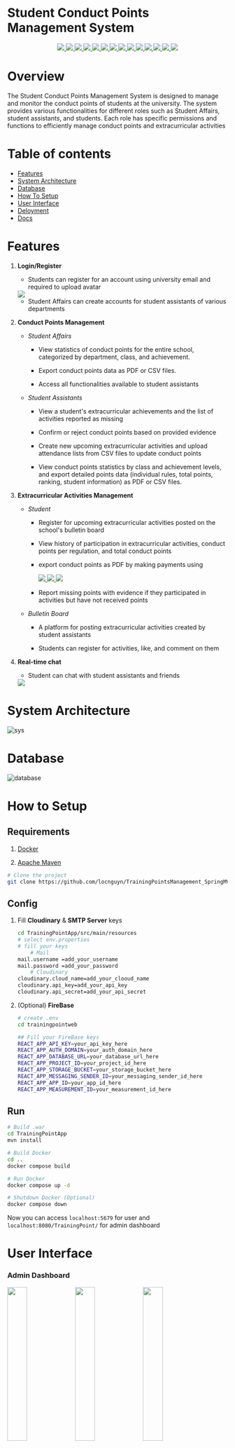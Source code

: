 <h1>Student Conduct Points Management System</h1>
<p align="center">
    <a href="https://react.dev/">
        <img src="https://img.shields.io/badge/ReactJS-61DAFB.svg?logo=react&labelColor=white"/>
    </a>
    <a href="https://spring.io/">
        <img src="https://img.shields.io/badge/Spring MVC-6DB33F.svg?logo=spring&labelColor=white"/>
    </a>
    <a href="https://spring.io/">
        <img src="https://img.shields.io/badge/Spring Security-6DB33F.svg?logo=springsecurity&labelColor=white"/>
    </a>
    <a href="https://spring.io/">
        <img src="https://img.shields.io/badge/Hibernate-59666C.svg?logo=hibernate&labelColor=white&logoColor=59666C"/>
    </a>
    <a href="https://www.mysql.com/">
        <img src="https://img.shields.io/badge/MySQL-4479A1.svg?logo=mysql&labelColor=white"/>
    </a>
    <a href="https://www.docker.com/">
        <img src="https://img.shields.io/badge/Docker-2496ED.svg?logo=docker&labelColor=white"/>
    </a>
    <a href="https://firebase.google.com/">
        <img src="https://img.shields.io/badge/Firebase-DD2C00.svg?logo=firebase&labelColor=white&logoColor=red">
    </a>
    <a href="https://cloudinary.com/">
        <img src="https://img.shields.io/badge/Cloudinary-3448C5.svg?logo=cloudinary&labelColor=white&logoColor=3448C5"/>
    </a>
    <a href="https://aws.amazon.com/vi/rds/">
        <img src="https://img.shields.io/badge/amazon RDS-527FFF.svg?logo=amazonrds&logoColor=527FFF&labelColor=white"/>
    </a>
    <a href="https://aws.amazon.com/vi/ec2/">
        <img src="https://img.shields.io/badge/Amazone EC2-FF9900.svg?logo=amazonec2&labelColor=white"/>
    </a>
    <a href="https://aws.amazon.com/vi/s3/">
        <img src="https://img.shields.io/badge/Amazone S3-569A31.svg?logo=amazons3&labelColor=white"/>
    </a>
    <a href="https://developer.paypal.com/home/">
        <img src="https://img.shields.io/badge/PayPal-003087.svg?logo=paypal&logoColor=003087&labelColor=white"/>
    </a>
    <a href="https://sandbox.vnpayment.vn/apis/">
        <img src="https://img.shields.io/badge/VnPay-crimson.svg">
    </a>
    <a href="https://docs.zalopay.vn/v2/">
        <img src="https://img.shields.io/badge/ZaloPay-1f88e5.svg">
    </a>
    
# Overview
The Student Conduct Points Management System is designed to manage and monitor the conduct points of students at the university. The system provides various functionalities for different roles such as Student Affairs, student assistants, and students. Each role has specific permissions and functions to efficiently manage conduct points and extracurricular activities

# Table of contents
 - [Features](#features)
 - [System Architecture](#system-architecture)
 - [Database](#database)
 - [How To Setup](#how-to-setup)
 - [User Interface](#user-interface)
 - [Deloyment](#deloyment)
 - [Docs](#docs)
# Features
1. <b>Login/Register</b>
    - Students can register for an account using university email and required to upload avatar
    <a href="https://cloudinary.com/">
        <img src="https://img.shields.io/badge/Cloudinary-3448C5.svg?logo=cloudinary&labelColor=white&logoColor=3448C5"/>
    </a>

    - Student Affairs can create accounts for student assistants of various departments

2. <b>Conduct Points Management</b>
    - <i>Student Affairs</i>
        * View statistics of conduct points for the entire school, categorized by department, class, and achievement.

        * Export conduct points data as PDF or CSV files.

        * Access all functionalities available to student assistants

    - <i>Student Assistants</i>
        * View a student's extracurricular achievements and the list of activities reported as missing

        * Confirm or reject conduct points based on provided evidence

        * Create new upcoming extracurricular activities and upload attendance lists from CSV files to update conduct points
    
        * View conduct points statistics by class and achievement levels, and export detailed points data (individual rules, total points, ranking, student information) as PDF or CSV files.

3. <b>Extracurricular Activities Management</b>
    - <i>Student</i>
        * Register for upcoming extracurricular activities posted on the school's bulletin board

        * View history of participation in extracurricular activities, conduct points per regulation, and total conduct points

        * export conduct points as PDF by making payments using
            
            <a href="https://developer.paypal.com/home/">
                <img src="https://img.shields.io/badge/PayPal-003087.svg?logo=paypal&logoColor=003087&labelColor=white"/>
            </a>
            <a href="https://sandbox.vnpayment.vn/apis/">
                <img src="https://img.shields.io/badge/VnPay-crimson.svg">
            </a>
            <a href="https://docs.zalopay.vn/v2/">
                <img src="https://img.shields.io/badge/ZaloPay-1f88e5.svg">
             </a>

        * Report missing points with evidence if they participated in activities but have not received points

    - <i>Bulletin Board</i>
        * A platform for posting extracurricular activities created by student assistants

        * Students can register for activities, like, and comment on them

4. <b>Real-time chat</b>
    - Student can chat with student assistants and friends 
    <a href="https://firebase.google.com/">
        <img src="https://img.shields.io/badge/Firebase-DD2C00.svg?logo=firebase&labelColor=white&logoColor=red">
    </a>

# System Architecture
![sys](/images/system_architecture.svg)
# Database
![database](/images/database.jpg)
# How to Setup
## Requirements
1. [Docker](https://www.docker.com/)

2. [Apache Maven](https://maven.apache.org/download.cgi)

````bash
# Clone the project
git clone https://github.com/locnguyn/TrainingPointsManagement_SpringMVC_ReactJS
````

## Config 
1. Fill <b>Cloudinary</b> & <b>SMTP Server</b> keys
    ````bash
    cd TrainingPointApp/src/main/resources
    # select env.properties
    # fill your keys
        # Mail  
    mail.username =add_your_username
    mail.password =add_your_password
        # Cloudinary
    cloudinary.cloud_name=add_your_clooud_name
    cloudinary.api_key=add_your_api_key
    cloudinary.api_secret=add_your_api_secret
    ````

2. (Optional) <b>FireBase</b>


    ````bash
    # create .env
    cd trainingpointweb

    ## Fill your FireBase keys
    REACT_APP_API_KEY=your_api_key_here
    REACT_APP_AUTH_DOMAIN=your_auth_domain_here
    REACT_APP_DATABASE_URL=your_database_url_here
    REACT_APP_PROJECT_ID=your_project_id_here
    REACT_APP_STORAGE_BUCKET=your_storage_bucket_here
    REACT_APP_MESSAGING_SENDER_ID=your_messaging_sender_id_here
    REACT_APP_APP_ID=your_app_id_here
    REACT_APP_MEASUREMENT_ID=your_measurement_id_here
    ````

## Run

````bash 
# Build .war
cd TrainingPointApp
mvn install

# Build Docker
cd ..
docker compose build

# Run Docker
docker compose up -d

# Shutdown Docker (Optional)
docker compose down
````   

Now you can access `localhost:5679` for user and 
`localhost:8080/TrainingPoint/` for admin dashboard

# User Interface
### Admin Dashboard
<img src="./images/admin1.png" width="30%"></img>
<img src="./images/admin2.png" width="30%"></img>
<img src="./images/admin3.png" width="30%"></img>
<img src="./images/admin4.png" width="30%"></img>
<img src="./images/admin5.png" width="30%"></img>

### Student 
<img src="./images/user1.png" width="30%"></img>
<img src="./images/user2.png" width="30%"></img>
<img src="./images/user3.png" width="30%"></img>
<img src="./images/user4.png" width="30%"></img>
<img src="./images/user5.png" width="30%"></img>

### Payments
<img src="./images/payment.png" width="50%"></img>

### Real-time Chat 
<img src="./images/chat.png" width="50%"></img>
# Deloyment
![aws1](/images/aws1.svg)

This is a simple aws architecture, only need one EC2 instance that run all in one docker compose system

### Pros
* Cost Optimization

* Simple Deloyment
### Cons
* Unable to scale up/down

* Not Fault Proof

<b>Update...</b>

# Docs
* 🔗 [Spring MVC](https://spring.io/guides/gs/serving-web-content)

* 🔗 [ReactJS](https://react.dev/)
* 🔗 [MySQL](https://www.mysql.com/)
* 🔗 [Nginx](https://nginx.org/en/)
* 🔗 [Docker](https://www.docker.com/)
* 🔗 [Firebse](https://firebase.google.com/)
